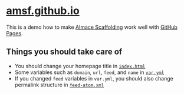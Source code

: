 # [amsf.github.io](http://amsf.github.io/)

This is a demo how to make [Almace Scaffolding](http://github.com/sparanoid/almace-scaffolding) work well with [GitHub Pages](http://pages.github.com/).

## Things you should take care of

- You should change your homepage title in [`index.html`](_amsf/index.html)
- Some variables such as `domain`, `url`, `feed`, and `name` in [`var.yml`](_amsf/_app/_data/var.yml)
- If you changed `feed` variables in `var.yml`, you should also change permalink structure in [`feed-atom.xml`](_amsf/_app/feed-atom.xml)
